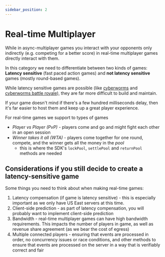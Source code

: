 ```yaml
---
sidebar_position: 2
---
```


# Real-time Multiplayer

While in async-multiplayer games you interact with your opponents only indirectly (e.g. competing for a better score) in real-time multiplayer games directly interact with them.

In this category we need to differentiate between two kinds of games:
**Latency sensitive** (fast paced action games) and **not latency sensitive** games (mostly round-based games).

While latency sensitive games are possible (like [cyberworms](https://ultimatearcade.io/cyber-worms) and [cyberworms battle royale](https://ultimatearcade.io/cyber-worms?mode=battle-royale)), they are far more difficult to build and maintain.

If your game doesn't mind if there's a few hundred milliseconds delay, then it's far easier to host them and keep up a great player experience.

For real-time games we support to types of games
* *Player vs Player (PvP)* - players come and go and might fight each other in an open session
* *Winner takes it all (WTA)* - players come together for one round, compete, and the winner gets all the money in the *pool*
  * this is where the SDK's `lockPool`, `settlePool` and `returnPool` methods are needed

## Considerations if you still decide to create a latency-sensitive game

Some things you need to think about when making real-time games:

1. Latency compensation (if game is latency sensitive) - this is especially important as we only have US East servers at this time.
2. Client-side prediction - as part of latency compensation, you will probably want to implement client-side prediction
3. Bandwidth - real-time multiplayer games can have high bandwidth requirements. This impacts the number of players in game, as well as revenue share agreement (as we bear the cost of egress)
4. Multiple connected players - ensuring that events are processed in order, no concurrency issues or race conditions, and other methods to ensure that events are processed on the server in a way that is verifiably correct and fair
